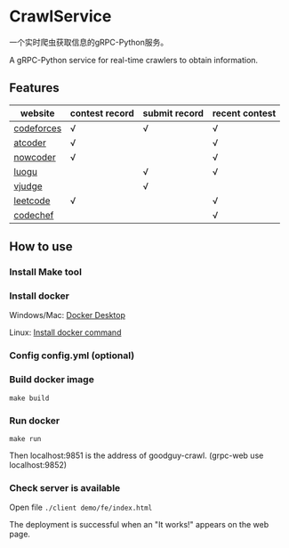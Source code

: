 # CrawlService

一个实时爬虫获取信息的gRPC-Python服务。

A gRPC-Python service for real-time crawlers to obtain information.

## Features

| website                               | contest record | submit record | recent contest |
|---------------------------------------|----------------|---------------|----------------|
| [codeforces](https://codeforces.com/) | √              | √             | √              |
| [atcoder](https://atcoder.jp)         | √              |               | √              |
| [nowcoder](https://nowcoder.com)      | √              |               | √              |
| [luogu](https://luogu.com.cn)         |                | √             | √              |
| [vjudge](https://vjudge.net)          |                | √             |                |
| [leetcode](https://leetcode-cn.com)   | √              |               | √              |
| [codechef](https://www.codechef.com/) |                |               | √              |

## How to use

### Install Make tool

### Install docker

Windows/Mac: [Docker Desktop](https://www.docker.com/get-started)

Linux: [Install docker command](https://command-not-found.com/docker)

### Config config.yml (optional)

### Build docker image

`make build`

### Run docker

`make run`

Then localhost:9851 is the address of goodguy-crawl. (grpc-web use localhost:9852)

### Check server is available

Open file `./client demo/fe/index.html`

The deployment is successful when an "It works!" appears on the web page.

